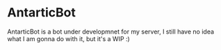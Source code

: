 # AntarticBot
AntarticBot is a bot under developmnet for my server, I still have no idea what I am gonna do with it, but it's a WIP :)
